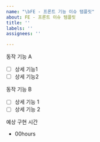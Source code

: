 ```yaml
---
name: "\bFE - 프론트 기능 이슈 탬플릿"
about: FE - 프론트 이슈 템플릿
title: ''
labels: ''
assignees: ''

---
```


동작 기능 A
- [ ] 상세 기능1
- [ ] 상세 기능2

동작 기능 B
- [ ] 상세 기능 1
- [ ] 상세 기능 2

예상 구현 시간
- 00hours
